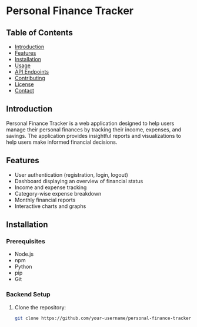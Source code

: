 # Personal Finance Tracker

## Table of Contents
- [Introduction](#introduction)
- [Features](#features)
- [Installation](#installation)
- [Usage](#usage)
- [API Endpoints](#api-endpoints)
- [Contributing](#contributing)
- [License](#license)
- [Contact](#contact)

## Introduction
Personal Finance Tracker is a web application designed to help users manage their personal finances by tracking their income, expenses, and savings. The application provides insightful reports and visualizations to help users make informed financial decisions.

## Features
- User authentication (registration, login, logout)
- Dashboard displaying an overview of financial status
- Income and expense tracking
- Category-wise expense breakdown
- Monthly financial reports
- Interactive charts and graphs

## Installation
### Prerequisites
- Node.js
- npm
- Python
- pip
- Git

### Backend Setup
1. Clone the repository:
   ```bash
   git clone https://github.com/your-username/personal-finance-tracker.git
